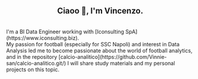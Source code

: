 <div align="center">
  <h2>Ciaoo 👋, I'm Vincenzo.</h2>
</div>
<br />
I'm a BI Data Engineer working with [Iconsulting SpA](https://www.iconsulting.biz). <br />
My passion for football (especially for SSC Napoli) and interest in Data Analysis led me to become passionate about the world of football analytics, and in the repository [calcio-analitico](https://github.com/Vinnie-san/calcio-analitico.git/) I will share study materials and my personal projects on this topic.




